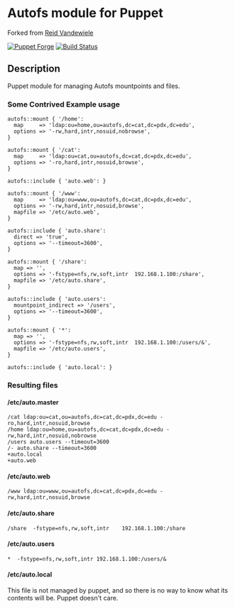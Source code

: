 # Autofs module for Puppet

Forked from [Reid Vandewiele](https://github.com/pdxcat/puppet-module-autofs)

[![Puppet Forge](http://img.shields.io/puppetforge/v/jkroepke/autofs.svg)](https://forge.puppetlabs.com/jkroepke/autofs) [![Build Status](https://travis-ci.org/jkroepke/puppet-module-autofs.svg?branch=master)](https://travis-ci.org/jkroepke/puppet-module-autofs)

## Description
Puppet module for managing Autofs mountpoints and files.

### Some Contrived Example usage

``` puppet
autofs::mount { '/home':
  map     => 'ldap:ou=home,ou=autofs,dc=cat,dc=pdx,dc=edu',
  options => '-rw,hard,intr,nosuid,nobrowse',
}

autofs::mount { '/cat':
  map     => 'ldap:ou=cat,ou=autofs,dc=cat,dc=pdx,dc=edu',
  options => '-ro,hard,intr,nosuid,browse',
}

autofs::include { 'auto.web': }

autofs::mount { '/www':
  map     => 'ldap:ou=www,ou=autofs,dc=cat,dc=pdx,dc=edu',
  options => '-rw,hard,intr,nosuid,browse',
  mapfile => '/etc/auto.web',
}

autofs::include { 'auto.share':
  direct => 'true',
  options => '--timeout=3600',
}

autofs::mount { '/share':
  map => '',
  options => '-fstype=nfs,rw,soft,intr	192.168.1.100:/share',
  mapfile => '/etc/auto.share',
}

autofs::include { 'auto.users':
  mountpoint_indirect => '/users',
  options => '--timeout=3600',
}

autofs::mount { '*':
  map => '',
  options => '-fstype=nfs,rw,soft,intr	192.168.1.100:/users/&',
  mapfile => '/etc/auto.users',
}

autofs::include { 'auto.local': }
```

### Resulting files

#### /etc/auto.master

```
/cat ldap:ou=cat,ou=autofs,dc=cat,dc=pdx,dc=edu -ro,hard,intr,nosuid,browse
/home ldap:ou=home,ou=autofs,dc=cat,dc=pdx,dc=edu -rw,hard,intr,nosuid,nobrowse
/users auto.users --timeout=3600
/- auto.share --timeout=3600
+auto.local
+auto.web
```

#### /etc/auto.web

```
/www ldap:ou=www,ou=autofs,dc=cat,dc=pdx,dc=edu -rw,hard,intr,nosuid,browse
```

#### /etc/auto.share

```
/share  -fstype=nfs,rw,soft,intr	192.168.1.100:/share
```

#### /etc/auto.users

```
*  -fstype=nfs,rw,soft,intr	192.168.1.100:/users/&
```

#### /etc/auto.local

This file is not managed by puppet, and so there is no way to know what its
contents will be. Puppet doesn't care.
